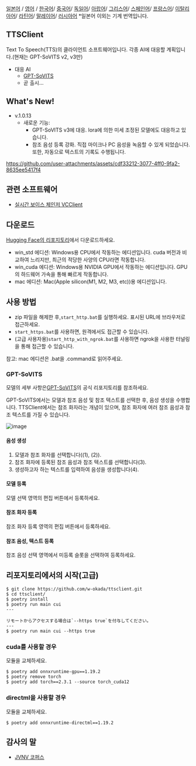 [일본어](/README.md) /
[영어](/docs_i18n/README_en.md) /
[한국어](/docs_i18n/README_ko.md)/
[중국어](/docs_i18n/README_zh.md)/
[독일어](/docs_i18n/README_de.md)/
[아랍어](/docs_i18n/README_ar.md)/
[그리스어](/docs_i18n/README_el.md)/
[스페인어](/docs_i18n/README_es.md)/
[프랑스어](/docs_i18n/README_fr.md)/
[이탈리아어](/docs_i18n/README_it.md)/
[라틴어](/docs_i18n/README_la.md)/
[말레이어](/docs_i18n/README_ms.md)/
[러시아어](/docs_i18n/README_ru.md)
*일본어 이외는 기계 번역입니다.

## TTSClient

Text To Speech(TTS)의 클라이언트 소프트웨어입니다.
각종 AI에 대응할 계획입니다.(현재는 GPT-SoVITS v2, v3만)

* 대응 AI
  * [GPT-SoVITS](https://github.com/RVC-Boss/GPT-SoVITS)
  * 곧 출시...

## What's New!

* v.1.0.13
  * 새로운 기능:
    * GPT-SoVITS v3에 대응. lora에 의한 미세 조정된 모델에도 대응하고 있습니다.
    * 참조 음성 등록 강화. 직접 마이크나 PC 음성을 녹음할 수 있게 되었습니다. 또한, 자동으로 텍스트의 기록도 수행됩니다.

https://github.com/user-attachments/assets/cdf33212-3077-4ff0-9fa2-8635ee5417f4

## 관련 소프트웨어

* [실시간 보이스 체인저 VCClient](https://github.com/w-okada/voice-changer)

## 다운로드

[Hugging Face의 리포지토리](https://huggingface.co/wok000/ttsclient000/tree/main)에서 다운로드하세요.

* win_std 에디션: Windows용 CPU에서 작동하는 에디션입니다. cuda 버전과 비교하여 느리지만, 최근의 적당한 사양의 CPU라면 작동합니다.
* win_cuda 에디션: Windows용 NVIDIA GPU에서 작동하는 에디션입니다. GPU의 하드웨어 가속을 통해 빠르게 작동합니다.
* mac 에디션: Mac(Apple silicon(M1, M2, M3, etc))용 에디션입니다.

## 사용 방법

* zip 파일을 해제한 후,`start_http.bat`를 실행하세요. 표시된 URL에 브라우저로 접근하세요.
* `start_https.bat`를 사용하면, 원격에서도 접근할 수 있습니다.
* (고급 사용자용)`start_http_with_ngrok.bat`를 사용하면 ngrok을 사용한 터널링을 통해 접근할 수 있습니다.

참고: mac 에디션은 .bat을 .command로 읽어주세요.

### GPT-SoVITS

모델의 세부 사항은[GPT-SoVITS](https://github.com/RVC-Boss/GPT-SoVITS)의 공식 리포지토리를 참조하세요.

GPT-SoVITS에서는 모델과 참조 음성 및 참조 텍스트를 선택한 후, 음성 생성을 수행합니다. TTSClient에서는 참조 화자라는 개념이 있으며, 참조 화자에 여러 참조 음성과 참조 텍스트를 가질 수 있습니다.

![image](https://github.com/user-attachments/assets/032a65ed-b9d5-4f8a-8efe-73bd10b66593)

#### 음성 생성

1. 모델과 참조 화자를 선택합니다((1), (2)).
2. 참조 화자에 등록된 참조 음성과 참조 텍스트를 선택합니다(3).
3. 생성하고자 하는 텍스트를 입력하여 음성을 생성합니다(4).

#### 모델 등록

모델 선택 영역의 편집 버튼에서 등록하세요.

#### 참조 화자 등록

참조 화자 등록 영역의 편집 버튼에서 등록하세요.

#### 참조 음성, 텍스트 등록

참조 음성 선택 영역에서 미등록 슬롯을 선택하여 등록하세요.

## 리포지토리에서의 시작(고급)

```
$ git clone https://github.com/w-okada/ttsclient.git
$ cd ttsclient/
$ poetry install
$ poetry run main cui
---

リモートからアクセスする場合は`--https true`を付与してください。
---
$ poetry run main cui --https true
```

### cuda를 사용할 경우

모듈을 교체하세요.

```
$ poetry add onnxruntime-gpu==1.19.2
$ poetry remove torch
$ poetry add torch==2.3.1 --source torch_cuda12
```

### directml을 사용할 경우

모듈을 교체하세요.

```
$ poetry add onnxruntime-directml==1.19.2
```

## 감사의 말

* [JVNV 코퍼스](https://sites.google.com/site/shinnosuketakamichi/research-topics/jvnv_corpus)
